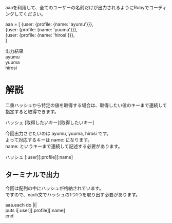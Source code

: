 aaaを利用して、全てのユーザーの名前だけが出力されるようにRubyでコーディングしてください。  
  
  aaa = [
  {user: {profile: {name: 'ayumu'}}},  
  {user: {profile: {name: 'yuuma'}}},  
  {user: {profile: {name: 'hirosi'}}},  
  ]  
  
  出力結果  
    ayumu  
    yuuma  
    hirosi  
  
# 解説  
  
二重ハッシュから特定の値を取得する場合は、取得したい値のキーまで連続して指定すると取得できます。  
  
ハッシュ [取得したいキー][取得したいキー]  
  
  
今回出力させたいのは ayumu, yuuma, hirosi です。  
よって対応するキーは name: になります。  
name: というキーまで連続して記述する必要があります。  
  
ハッシュ [:user][:profile][:name]  
  
  
## ターミナルで出力  
  
今回は配列の中にハッシュが格納されています。  
ですので、each文でハッシュの1つ1つを取り出す必要があります。  
  
aaa.each do |i|  
  puts i[:user][:profile][:name]  
end  